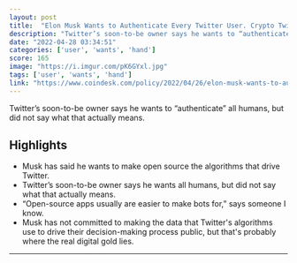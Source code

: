```yaml
---
layout: post
title:  "Elon Musk Wants to Authenticate Every Twitter User. Crypto Twitter Should Take Notice"
description: "Twitter’s soon-to-be owner says he wants to “authenticate” all humans, but did not say what that actually means."
date: "2022-04-28 03:34:51"
categories: ['user', 'wants', 'hand']
score: 165
image: "https://i.imgur.com/pK6GYxl.jpg"
tags: ['user', 'wants', 'hand']
link: "https://www.coindesk.com/policy/2022/04/26/elon-musk-wants-to-authenticate-every-twitter-user-crypto-twitter-should-take-notice/"
---
```


Twitter’s soon-to-be owner says he wants to “authenticate” all humans, but did not say what that actually means.

## Highlights

- Musk has said he wants to make open source the algorithms that drive Twitter.
- Twitter’s soon-to-be owner says he wants all humans, but did not say what that actually means.
- “Open-source apps usually are easier to make bots for,” says someone I know.
- Musk has not committed to making the data that Twitter's algorithms use to drive their decision-making process public, but that's probably where the real digital gold lies.

---
